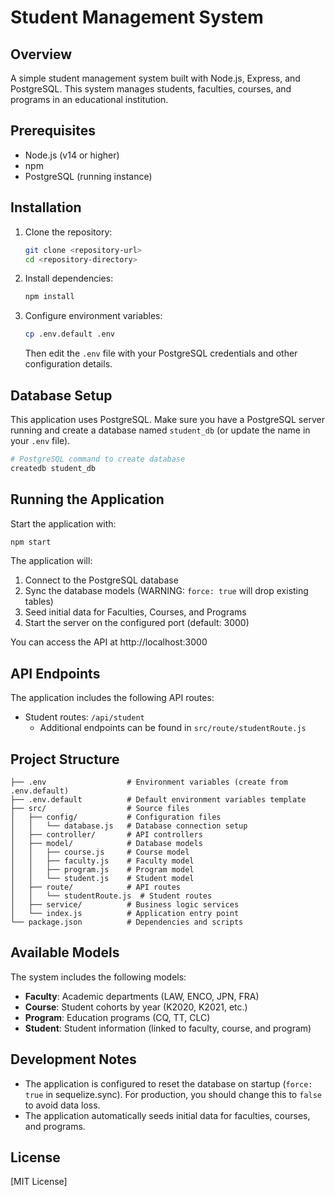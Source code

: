 # Student Management System

## Overview

A simple student management system built with Node.js, Express, and PostgreSQL. This system manages students, faculties, courses, and programs in an educational institution.

## Prerequisites

- Node.js (v14 or higher)
- npm
- PostgreSQL (running instance)

## Installation

1. Clone the repository:

   ```bash
   git clone <repository-url>
   cd <repository-directory>
   ```

2. Install dependencies:

   ```bash
   npm install
   ```

3. Configure environment variables:
   ```bash
   cp .env.default .env
   ```
   Then edit the `.env` file with your PostgreSQL credentials and other configuration details.

## Database Setup

This application uses PostgreSQL. Make sure you have a PostgreSQL server running and create a database named `student_db` (or update the name in your `.env` file).

```bash
# PostgreSQL command to create database
createdb student_db
```

## Running the Application

Start the application with:

```bash
npm start
```

The application will:

1. Connect to the PostgreSQL database
2. Sync the database models (WARNING: `force: true` will drop existing tables)
3. Seed initial data for Faculties, Courses, and Programs
4. Start the server on the configured port (default: 3000)

You can access the API at http://localhost:3000

## API Endpoints

The application includes the following API routes:

- Student routes: `/api/student`
  - Additional endpoints can be found in `src/route/studentRoute.js`

## Project Structure

```
├── .env                  # Environment variables (create from .env.default)
├── .env.default          # Default environment variables template
├── src/                  # Source files
│   ├── config/           # Configuration files
│   │   └── database.js   # Database connection setup
│   ├── controller/       # API controllers
│   ├── model/            # Database models
│   │   ├── course.js     # Course model
│   │   ├── faculty.js    # Faculty model
│   │   ├── program.js    # Program model
│   │   └── student.js    # Student model
│   ├── route/            # API routes
│   │   └── studentRoute.js  # Student routes
│   ├── service/          # Business logic services
│   └── index.js          # Application entry point
└── package.json          # Dependencies and scripts
```

## Available Models

The system includes the following models:

- **Faculty**: Academic departments (LAW, ENCO, JPN, FRA)
- **Course**: Student cohorts by year (K2020, K2021, etc.)
- **Program**: Education programs (CQ, TT, CLC)
- **Student**: Student information (linked to faculty, course, and program)

## Development Notes

- The application is configured to reset the database on startup (`force: true` in sequelize.sync). For production, you should change this to `false` to avoid data loss.
- The application automatically seeds initial data for faculties, courses, and programs.

## License

[MIT License]
